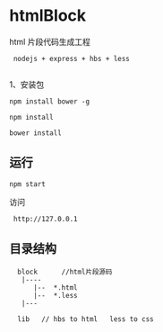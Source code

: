 # htmlBlock

html 片段代码生成工程 

```
 nodejs + express + hbs + less
 
```

1、安装包
```
npm install bower -g

npm install

bower install

```

## 运行
```
npm start
```
访问
```
 http://127.0.0.1
```

## 目录结构
```
  block      //html片段源码
   |----
      |--  *.html
      |--  *.less
   |---
   
  lib   // hbs to html   less to css
```
  
